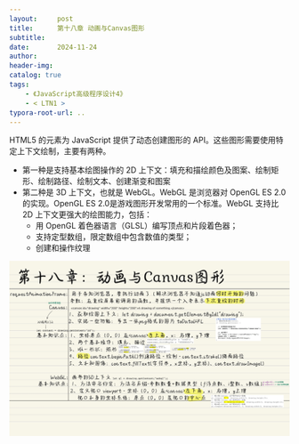 ```yaml
---
layout:     post
title:      第十八章 动画与Canvas图形
subtitle:  
date:       2024-11-24
author:     
header-img: 
catalog: true
tags:
    - 《JavaScript高级程序设计4》
    - < LTN1 >
typora-root-url: ..
---
```




HTML5 的<canvas>元素为 JavaScript 提供了动态创建图形的 API。这些图形需要使用特定上下文绘制，主要有两种。

- 第一种是支持基本绘图操作的 2D 上下文：填充和描绘颜色及图案、绘制矩形、绘制路径、绘制文本、创建渐变和图案
- 第二种是 3D 上下文，也就是 WebGL。WebGL 是浏览器对 OpenGL ES 2.0 的实现。OpenGL ES 2.0是游戏图形开发常用的一个标准。WebGL 支持比 2D 上下文更强大的绘图能力，包括：
    - 用 OpenGL 着色器语言（GLSL）编写顶点和片段着色器；
    - 支持定型数组，限定数组中包含数值的类型；
    - 创建和操作纹理

![《红宝书》-33](/../img/assets_2023/《红宝书》-33.jpg)
